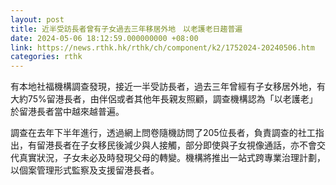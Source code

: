 ```yaml
---
layout: post
title: 近半受訪長者曾有子女過去三年移居外地　以老護老日趨普遍
date: 2024-05-06 18:12:59.000000000 +08:00
link: https://news.rthk.hk/rthk/ch/component/k2/1752024-20240506.htm
categories: rthk
---
```


有本地社福機構調查發現，接近一半受訪長者，過去三年曾經有子女移居外地，有大約75%留港長者，由伴侶或者其他年長親友照顧，調查機構認為「以老護老」於留港長者當中越來越普遍。

調查在去年下半年進行，透過網上問卷隨機訪問了205位長者，負責調查的社工指出，有留港長者在子女移民後減少與人接觸，部分即使與子女視像通話，亦不會交代真實狀況，子女未必及時發現父母的轉變。機構將推出一站式跨專業治理計劃，以個案管理形式監察及支援留港長者。
